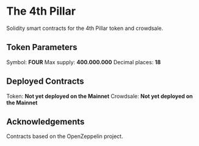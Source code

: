 # The 4th Pillar

Solidity smart contracts for the 4th Pillar token and crowdsale.

## Token Parameters

Symbol: **FOUR**
Max supply: **400.000.000**
Decimal places: **18**

## Deployed Contracts

Token: **Not yet deployed on the Mainnet**
Crowdsale: **Not yet deployed on the Mainnet**


## Acknowledgements

Contracts based on the OpenZeppelin project.
